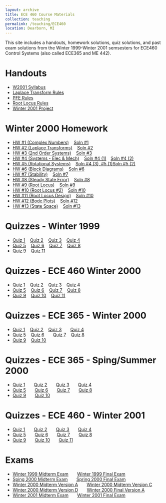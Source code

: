 ```yaml
---
layout: archive
title: ECE 460 Course Materials
collection: teaching
permalink: /teaching/ECE460
location: Dearborn, MI
---
```


This site includes a handouts, homework solutions, quiz solutions, and past exam solutions from the Winter 1999-Winter 2001 semsesters  for ECE460 Control Systems (also called ECE365 and ME 442).


Handouts
======
* [W2001 Syllabus](./ECE460/w2001.pdf) 
* [Laplace Transform Rules](./ECE460/LaplaceTransform.pdf)  
* [PFE Rules](./ECE460/pfexpn.pdf)  
* [Root Locus Rules](./ECE460/RootLocusRules.pdf) 
* [Winter 2001 Project](./ECE460/ProjectW01.pdf)  


Winter 2000 Homework
======
* [HW #1 (Complex Numbers)](./ECE460/W00hq1.pdf)&nbsp;&nbsp;&nbsp;&nbsp;[Soln #1](./ECE460/W00hs1.pdf) 
* [HW #2 (Laplace Transforms)](./ECE460/W00hq2.pdf)&nbsp;&nbsp;&nbsp;&nbsp;[Soln #2](./ECE460/W00hs2.pdf) 
* [HW #3 (2nd Order Systems)](./ECE460/W00hq3.pdf)&nbsp;&nbsp;&nbsp;&nbsp;[Soln #3](./ECE460/W00hs3.pdf) 
* [HW #4 (Systems - Elec & Mech)](./ECE460/W00hq4.pdf)&nbsp;&nbsp;&nbsp;&nbsp;[Soln #4 (1)](./ECE460/W00hs4_1.pdf)&emsp;[Soln #4 (2)](./ECE460/W00hs4_2.pdf)
* [HW #5 (Rotational Systems)](./ECE460/W00hq5.pdf)&nbsp;&nbsp;&nbsp;&nbsp;[Soln #4 (3), #5 (1)](./ECE460/W00hs4_3.pdf)[Soln #5 (2)](./ECE460/W00hs5.pdf) 
* [HW #6 (Block Diagrams)](./ECE460/W00hq6.pdf)&nbsp;&nbsp;&nbsp;&nbsp;[Soln #6](./ECE460/W00hs6.pdf) 
* [HW #7 (Stability)](./ECE460/W00hq7.pdf)&nbsp;&nbsp;&nbsp;&nbsp;[Soln #7](./ECE460/W00hs7.pdf) 
* [HW #8 (Steady State Error)](./ECE460/W00hq8.pdf)&nbsp;&nbsp;&nbsp;&nbsp;[Soln #8](./ECE460/W00hs8.pdf) 
* [HW #9 (Root Locus)](./ECE460/W00hq9.pdf)&nbsp;&nbsp;&nbsp;&nbsp;[Soln #9](./ECE460/W00hs9.pdf) 
* [HW #10 (Root Locus #2)](./ECE460/W00hq10.pdf)&nbsp;&nbsp;&nbsp;&nbsp;[Soln #10](./ECE460/W00hs10.pdf) 
* [HW #11 (Root Locus Design)](./ECE460/W00hq11.pdf)&nbsp;&nbsp;&nbsp;&nbsp;[Soln #10](./ECE460/W00hs10.pdf) 
* [HW #12 (Bode Plots)](./ECE460/W00hq12.pdf)&nbsp;&nbsp;&nbsp;&nbsp;[Soln #12](./ECE460/W00hs12.pdf) 
* [HW #13 (State Space)](./ECE460/W00hq13.pdf)&nbsp;&nbsp;&nbsp;&nbsp;[Soln #13](./ECE460/W00hq13.pdf) 


Quizzes - Winter 1999
======
* [Quiz 1](./ECE460/W99Quiz1.pdf)&nbsp;&nbsp;&nbsp;&nbsp;[Quiz 2](./ECE460/W99Quiz2.pdf)&nbsp;&nbsp;&nbsp;&nbsp;[Quiz 3](./ECE460/W99Quiz3.pdf)&nbsp;&nbsp;&nbsp;&nbsp;[Quiz 4](./ECE460/W99Quiz4.pdf)  
* [Quiz 5](./ECE460/W99Quiz5.pdf)&nbsp;&nbsp;&nbsp;&nbsp;[Quiz 6](./ECE460/W99Quiz6.pdf)&nbsp;&nbsp;&nbsp;&nbsp;[Quiz 7](./ECE460/W99Quiz7.pdf)&nbsp;&nbsp;&nbsp;&nbsp;[Quiz 8](./ECE460/W99Quiz8.pdf)  
* [Quiz 9](./ECE460/W99Quiz9.pdf)&nbsp;&nbsp;&nbsp;&nbsp;[Quiz 11](./ECE460/W99Quiz11.pdf) 

Quizzes - ECE 460 Winter 2000
======
* [Quiz 1](./ECE460/W00460Quiz1.pdf)&nbsp;&nbsp;&nbsp;&nbsp;[Quiz 2](./ECE460/W00460Quiz2.pdf)&nbsp;&nbsp;&nbsp;&nbsp;[Quiz 3](./ECE460/W00460Quiz3.pdf)&nbsp;&nbsp;&nbsp;&nbsp;[Quiz 4](./ECE460/W00460Quiz4.pdf) 
* [Quiz 5](./ECE460/W00460Quiz5.pdf)&nbsp;&nbsp;&nbsp;&nbsp;[Quiz 6](./ECE460/W00460Quiz6.pdf)&nbsp;&nbsp;&nbsp;&nbsp;[Quiz 7](./ECE460/W00460Quiz7.pdf)&nbsp;&nbsp;&nbsp;&nbsp;[Quiz 8](./ECE460/W00460Quiz8.pdf) 
* [Quiz 9](./ECE460/W00460Quiz9.pdf)&nbsp;&nbsp;&nbsp;&nbsp;[Quiz 10](./ECE460/W00460Quiz10.pdf)&nbsp;&nbsp;&nbsp;&nbsp;[Quiz 11](./ECE460/W00460Quiz11.pdf) 

Quizzes - ECE 365 - Winter 2000
======
* [Quiz 1](./ECE460/W00365q1.pdf)&nbsp;&nbsp;&nbsp;&nbsp;[Quiz 2](./ECE460/W00365q2.pdf)&nbsp;&nbsp;&nbsp;&nbsp;[Quiz 3](./ECE460/W00365q3.pdf)&emsp;&emsp;[Quiz 4](./ECE460/W00365q4.pdf)
* [Quiz 5](./ECE460/W00365q5.pdf)&nbsp;&nbsp;&nbsp;&nbsp;[Quiz 6](./ECE460/W00365q6.pdf)&emsp;&emsp;[Quiz 7](./ECE460/W00365q7.pdf)&nbsp;&nbsp;&nbsp;&nbsp;[Quiz 8](./ECE460/W00365q8.pdf)
* [Quiz 9](./ECE460/W00365q9.pdf)&nbsp;&nbsp;&nbsp;&nbsp;[Quiz 10](./ECE460/W00365q10.pdf) 


Quizzes - ECE 365 - Sping/Summer 2000
======
* [Quiz 1](./ECE460/S00365q1.pdf)&emsp;&emsp;[Quiz 2](./ECE460/S00365q2.pdf)&emsp;&emsp;[Quiz 3](./ECE460/S00365q3.pdf)&emsp;&emsp;[Quiz 4](./ECE460/S00365q4.pdf)
* [Quiz 5](./ECE460/S00365q5.pdf)&emsp;&emsp;[Quiz 6](./ECE460/S00365q6.pdf)&emsp;&emsp;[Quiz 7](./ECE460/S00365q7.pdf)&emsp;&emsp;[Quiz 8](./ECE460/S00365q8.pdf)
* [Quiz 9](./ECE460/S00365q9.pdf)&emsp;&emsp;[Quiz 10](./ECE460/S00365q10.pdf)

Quizzes - ECE 460 - Winter 2001
======
* [Quiz 1](./ECE460/W01Quiz1.pdf)&emsp;&emsp;[Quiz 2](./ECE460/W01Quiz2.pdf)&emsp;&emsp;[Quiz 3](./ECE460/W01Quiz3.pdf)&emsp;&emsp;[Quiz 4](./ECE460/W01Quiz4.pdf)
* [Quiz 5](./ECE460/W01Quiz5.pdf)&emsp;&emsp;[Quiz 6](./ECE460/W01Quiz6.pdf)&emsp;&emsp;[Quiz 7](./ECE460/W01Quiz7.pdf)&emsp;&emsp;[Quiz 8](./ECE460/W01Quiz8.pdf)
* [Quiz 9](./ECE460/W01Quiz9.pdf)&emsp;&emsp;[Quiz 10](./ECE460/W05Quiz10.pdf)&emsp;&emsp;[Quiz 11](./ECE460/W05Quiz11.pdf)   

Exams
======
* [Winter 1999 Midterm Exam](./ECE460/W99MidtermExam.pdf)&emsp;&emsp;[Winter 1999 Final Exam](./ECE460/W99FinalExamW99.pdf) 
* [Sping 2000 Midterm Exam](./ECE460/SS00Midterm.pdf)&emsp;&emsp;[Spring 2000 Final Exam](./ECE460/SS00Final.pdf) 
* [Winter 2000 Midterm Version A](./ECE460/W00mida.pdf)&emsp;&emsp;[Winter 2000 Midterm Version C](./ECE460/W00midc.pdf)
* [Winter 2000 Midterm Version D](./ECE460/W00midd.pdf)&emsp;&emsp;[Winter 2000 Final Version A](./ECE460/W00Final.pdf)  
* [Winter 2001 Midterm Exam](./ECE460/W01Midterm.pdf)&emsp;&emsp;[Winter 2001 Final Exam](./ECE460/W01Final.pdf)  

